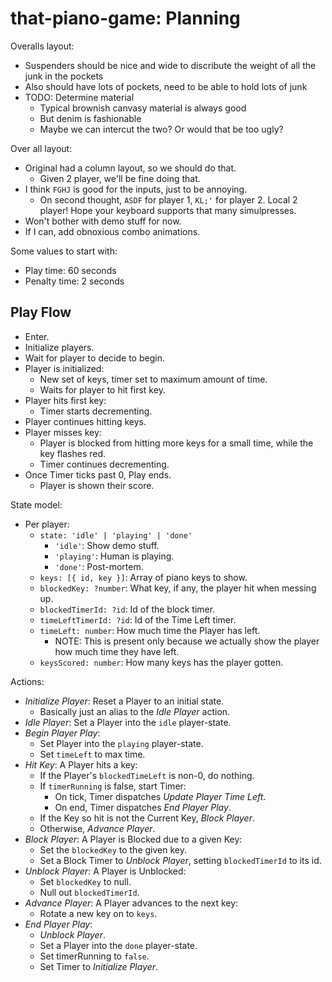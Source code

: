 # that-piano-game: Planning

Overalls layout:
- Suspenders should be nice and wide to discribute the weight of all the junk in the pockets
- Also should have lots of pockets, need to be able to hold lots of junk
- TODO: Determine material
  - Typical brownish canvasy material is always good
  - But denim is fashionable
  - Maybe we can intercut the two?  Or would that be too ugly?

Over all layout:
- Original had a column layout, so we should do that.
  - Given 2 player, we'll be fine doing that.
- I think `FGHJ` is good for the inputs, just to be annoying.
  - On second thought, `ASDF` for player 1, `KL;'` for player 2.  Local 2 player!  Hope your keyboard supports that many simulpresses.
- Won't bother with demo stuff for now.
- If I can, add obnoxious combo animations.

Some values to start with:
- Play time: 60 seconds
- Penalty time: 2 seconds


## Play Flow

- Enter.
- Initialize players.
- Wait for player to decide to begin.
- Player is initialized:
  - New set of keys, timer set to maximum amount of time.
  - Waits for player to hit first key.
- Player hits first key:
  - Timer starts decrementing.
- Player continues hitting keys.
- Player misses key:
  - Player is blocked from hitting more keys for a small time, while the key flashes red.
  - Timer continues decrementing.
- Once Timer ticks past 0, Play ends.
  - Player is shown their score.

State model:
- Per player:
  - `state: 'idle' | 'playing' | 'done'`
    - `'idle'`: Show demo stuff.
    - `'playing'`: Human is playing.
    - `'done'`: Post-mortem.
  - `keys: [{ id, key }]`: Array of piano keys to show.
  - `blockedKey: ?number`: What key, if any, the player hit when messing up.
  - `blockedTimerId: ?id`: Id of the block timer.
  - `timeLeftTimerId: ?id`: Id of the Time Left timer.
  - `timeLeft: number`: How much time the Player has left.
    - NOTE: This is present only because we actually show the player how much time they have left.
  - `keysScored: number`: How many keys has the player gotten.

Actions:
- _Initialize Player_: Reset a Player to an initial state.
  - Basically just an alias to the _Idle Player_ action.
- _Idle Player_: Set a Player into the `idle` player-state.
- _Begin Player Play_:
  - Set Player into the `playing` player-state.
  - Set `timeLeft` to max time.
- _Hit Key_: A Player hits a key:
  - If the Player's `blockedTimeLeft` is non-0, do nothing.
  - If `timerRunning` is false, start Timer:
    - On tick, Timer dispatches _Update Player Time Left_.
    - On end, Timer dispatches _End Player Play_.
  - If the Key so hit is not the Current Key, _Block Player_.
  - Otherwise, _Advance Player_.
- _Block Player_: A Player is Blocked due to a given Key:
  - Set the `blockedKey` to the given key.
  - Set a Block Timer to _Unblock Player_, setting `blockedTimerId` to its id.
- _Unblock Player_: A Player is Unblocked:
  - Set `blockedKey` to null.
  - Null out `blockedTimerId`.
- _Advance Player_: A Player advances to the next key:
  - Rotate a new key on to `keys`.
- _End Player Play_:
  - _Unblock Player_.
  - Set a Player into the `done` player-state.
  - Set timerRunning to `false`.
  - Set Timer to _Initialize Player_.
